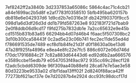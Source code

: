 7ef8242ff2a3840b
3d2337853a65086c
5864c4ac71c4cb21
a84e1699ac2b5d8f
e2af7783f0358510
5bfb495ba620157b
db818e6e042937d6
1d9cd2b7e0316e3f
db242f90370f9cc5
098d1a6d3df26d3d
dd1b79fd587263e8
932183f721d7bab9
2e0f8ddb06d9cd17
f9fd275b7832db1e
7a2cc65632e9e45b
cd1515b831b83a65
66294bb4d07d46b4
f6aac5f507308bc2
3d10b300ca58443f
0c2ad5e23c06b741
fec2ec11de55ed4d
f786691535de7489
ecf8d1b84fe21d3f
d0f18630a0be13d6
47a28f925fa4896a
e8ea4e8fc22e7fc5
886c6072e06d746d
f70dc17916884c2f
7c82a883d64443d6
ed92d6b2aa666576
e3589ccbe15edb79
e0547053f49ac972
935cc69c28ecf128
f2adc5cbdd6309de
96f309aa40b88efd
28ca67e7e5ae3e58
80d3223be9533a02
d1bf1daa13fff02f
2d8240f88aca42ff
77273bf621acf37e
0e7d20287b4e2924
dcc93fc98dccf17d
